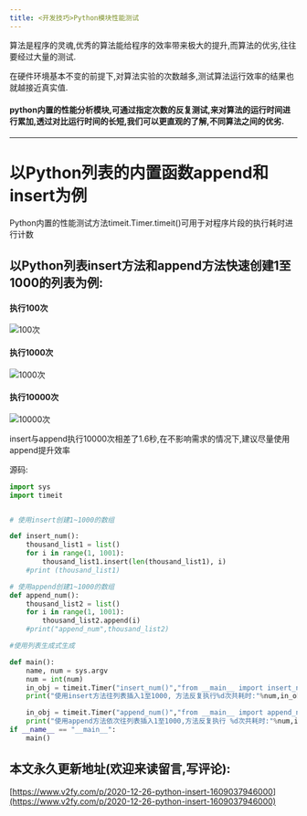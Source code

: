 ```yaml
---
title: <开发技巧>Python模块性能测试
---
```




算法是程序的灵魂,优秀的算法能给程序的效率带来极大的提升,而算法的优劣,往往要经过大量的测试.

在硬件环境基本不变的前提下,对算法实验的次数越多,测试算法运行效率的结果也就越接近真实值.


#### python内置的性能分析模块,可通过指定次数的反复测试,来对算法的运行时间进行累加,透过对比运行时间的长短,我们可以更直观的了解,不同算法之间的优劣.
---
# 以Python列表的内置函数append和insert为例


Python内置的性能测试方法timeit.Timer.timeit()可用于对程序片段的执行耗时进行计数



## 以Python列表insert方法和append方法快速创建1至1000的列表为例:

#### 执行100次

![100次](http://upload-images.jianshu.io/upload_images/3203841-9261ed2ea7c13129.png?imageMogr2/auto-orient/strip%7CimageView2/2/w/1240)



#### 执行1000次

![1000次](http://upload-images.jianshu.io/upload_images/3203841-1c146013caed8f01.png?imageMogr2/auto-orient/strip%7CimageView2/2/w/1240)

#### 执行10000次

![10000次](http://upload-images.jianshu.io/upload_images/3203841-d662bc3b25130b23.png?imageMogr2/auto-orient/strip%7CimageView2/2/w/1240)




insert与append执行10000次相差了1.6秒,在不影响需求的情况下,建议尽量使用append提升效率





源码:

```python
import sys
import timeit


# 使用insert创建1~1000的数组

def insert_num():
    thousand_list1 = list()
    for i in range(1, 1001):
        thousand_list1.insert(len(thousand_list1), i)
    #print (thousand_list1)

# 使用append创建1~1000的数组
def append_num():
    thousand_list2 = list()
    for i in range(1, 1001):
        thousand_list2.append(i)
    #print("append_num",thousand_list2)

#使用列表生成式生成

def main():
    name, num = sys.argv
    num = int(num)
    in_obj = timeit.Timer("insert_num()","from __main__ import insert_num")
    print("使用insert方法往列表插入1至1000, 方法反复执行%d次共耗时:"%num,in_obj.timeit(number=num),"秒")

    in_obj = timeit.Timer("append_num()","from __main__ import append_num")
    print("使用append方法依次往列表插入1至1000,方法反复执行 %d次共耗时:"%num,in_obj.timeit(number=num),"秒")
if __name__ == "__main__":
    main()
```







## 本文永久更新地址(欢迎来读留言,写评论):

[https://www.v2fy.com/p/2020-12-26-python-insert-1609037946000](https://www.v2fy.com/p/2020-12-26-python-insert-1609037946000)
